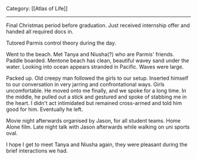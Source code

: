 Category: [[Atlas of Life]]
___
Final Christmas period before graduation. Just received internship offer and handed all required docs in. 

Tutored Parmis control theory during the day. 

Went to the beach. Met Tanya and Niusha(?) who are Parmis' friends. 
Paddle boarded. Mentone beach has clean, beautiful wavey sand under the water. Looking into ocean appears stranded in Pacific. Waves were large. 

Packed up. Old creepy man followed the girls to our setup. Inserted himself to our conversation in very jarring and confrontational ways. Girls uncomfortable. He moved onto me finally, and we spoke for a long time. In the middle, he pulled out a stick and gestured and spoke of stabbing me in the heart. I didn't act intimidated but remained cross-armed and told him good for him. Eventually he left. 

Movie night afterwards organised by Jason, for all student teams. Home Alone film. 
Late night talk with Jason afterwards while walking on uni sports oval. 

I hope I get to meet Tanya and Niusha again, they were pleasant during the brief interactions we had. 
